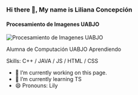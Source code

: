 ### Hi there 👋, My name is Liliana Concepción 
#### Procesamiento de Imagenes UABJO
![Procesamiento de Imagenes UABJO](https://cdnp2.stackassets.com/b1284961a6fbcbcfabe6f69c2ae4219ff6daa5e0/store/opt/596/298/1ca89e578fc4e326fe08196758c1688929acc8c5eeb8572e2282628cad78/product_30565_product_shot_wide.jpg)

Alumna de Computación UABJO
Aprendiendo

Skills: C++ / JAVA / JS / HTML / CSS

- 🔭 I’m currently working on this page. 
- 🌱 I’m currently learning TS 
- 😄 Pronouns: Lily 
